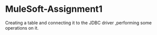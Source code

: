 # MuleSoft-Assignment1
Creating a table and connecting it to the JDBC driver ,performing some operations on it.
